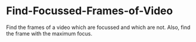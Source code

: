 # Find-Focussed-Frames-of-Video
Find the frames of a video which are focussed and which are not. Also, find the frame with the maximum focus.
